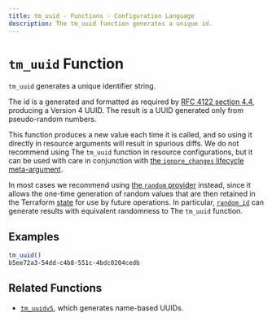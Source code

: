 ```yaml
---
title: tm_uuid - Functions - Configuration Language
description: The tm_uuid function generates a unique id.
---
```


# `tm_uuid` Function

`tm_uuid` generates a unique identifier string.

The id is a generated and formatted as required by
[RFC 4122 section 4.4](https://tools.ietf.org/html/rfc4122#section-4.4),
producing a Version 4 UUID. The result is a UUID generated only from
pseudo-random numbers.

This function produces a new value each time it is called, and so using it
directly in resource arguments will result in spurious diffs. We do not
recommend using The `tm_uuid` function in resource configurations, but it can
be used with care in conjunction with
[the `ignore_changes` lifecycle meta-argument](https://developer.hashicorp.com/terraform/language/meta-arguments/lifecycle#ignore_changes).

In most cases we recommend using [the `random` provider](https://registry.terraform.io/providers/hashicorp/random/latest/docs)
instead, since it allows the one-time generation of random values that are
then retained in the Terraform [state](https://developer.hashicorp.com/terraform/language/state) for use by
future operations. In particular,
[`random_id`](https://registry.terraform.io/providers/hashicorp/random/latest/docs/resources/id) can generate results with
equivalent randomness to The `tm_uuid` function.

## Examples

```sh
tm_uuid()
b5ee72a3-54dd-c4b8-551c-4bdc0204cedb
```

## Related Functions

* [`tm_uuidv5`](./tm_uuidv5.md), which generates name-based UUIDs.
